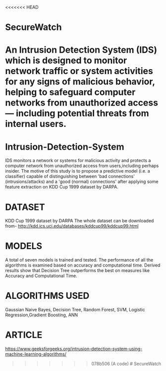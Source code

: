 <<<<<<< HEAD
# SecureWatch
An Intrusion Detection System (IDS) which is designed to monitor network traffic or system activities for any signs of malicious behavior, helping to safeguard computer networks from unauthorized access — including potential threats from internal users. 
=======
# Intrusion-Detection-System
IDS monitors a network or systems for malicious activity and protects a computer network from unauthorized access from users,including perhaps insider.
The motive of this study is to propose a predictive model (i.e. a classifier) capable of distinguishing between 'bad connections' (intrusions/attacks) and a 'good
(normal) connections' after applying some feature extraction on KDD Cup 1999 dataset by DARPA. 

# DATASET
KDD Cup 1999 dataset by DARPA
The whole dataset can be downloaded from- http://kdd.ics.uci.edu/databases/kddcup99/kddcup99.html

# MODELS
A total of seven models is trained and tested. The performance of all the algorithms is examined based
on accuracy and computational time. Derived results show that Decision Tree
outperforms the best on measures like Accuracy and Computational Time.

# ALGORITHMS USED
Gaussian Naive Bayes, Decision Tree, Random Forest, SVM, Logistic Regression,Gradient Boosting, ANN

# ARTICLE
https://www.geeksforgeeks.org/intrusion-detection-system-using-machine-learning-algorithms/
>>>>>>> 078b506 (A code)
#   S e c u r e W a t c h  
 